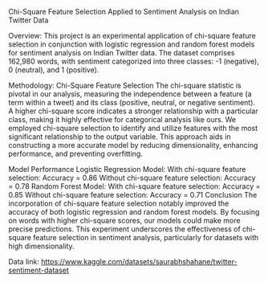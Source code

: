 Chi-Square Feature Selection Applied to Sentiment Analysis on Indian Twitter Data

Overview:
This project is an experimental application of chi-square feature selection in conjunction with logistic regression and random forest models for sentiment analysis on Indian Twitter data. The dataset comprises 162,980 words, with sentiment categorized into three classes: -1 (negative), 0 (neutral), and 1 (positive).

Methodology:
Chi-Square Feature Selection
The chi-square statistic is pivotal in our analysis, measuring the independence between a feature (a term within a tweet) and its class (positive, neutral, or negative sentiment). A higher chi-square score indicates a stronger relationship with a particular class, making it highly effective for categorical analysis like ours. We employed chi-square selection to identify and utilize features with the most significant relationship to the output variable. This approach aids in constructing a more accurate model by reducing dimensionality, enhancing performance, and preventing overfitting.

Model Performance
Logistic Regression Model:
With chi-square feature selection: Accuracy = 0.86
Without chi-square feature selection: Accuracy = 0.78
Random Forest Model:
With chi-square feature selection: Accuracy = 0.85
Without chi-square feature selection: Accuracy = 0.71
Conclusion
The incorporation of chi-square feature selection notably improved the accuracy of both logistic regression and random forest models. By focusing on words with higher chi-square scores, our models could make more precise predictions. This experiment underscores the effectiveness of chi-square feature selection in sentiment analysis, particularly for datasets with high dimensionality.
  


  
Data link: https://www.kaggle.com/datasets/saurabhshahane/twitter-sentiment-dataset
<!---
hermimimeow/hermimimeow is a ✨ special ✨ repository because its `README.md` (this file) appears on your GitHub profile.
You can click the Preview link to take a look at your changes.
--->
